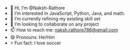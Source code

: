- 👋 Hi, I’m @Naksh-Rathore
- 👀 I’m interested in JavaScript, Python, Java, and math.
- 🌱 I’m currently refining my existing skill set
- 💞️ I’m looking to collaborate on any project
- 📫 How to reach me: naksh.rathore786@gmail.com
- 😄 Pronouns: He/Him
- ⚡ Fun fact: I love soccer

<!---
Naksh-Rathore/Naksh-Rathore is a ✨ special ✨ repository because its `README.md` (this file) appears on your GitHub profile.
You can click the Preview link to take a look at your changes.
--->
